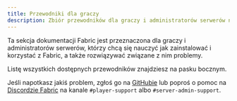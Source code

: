```yaml
---
title: Przewodniki dla graczy
description: Zbiór przewodników dla graczy i administratorów serwerów na temat instalowania i korzystania z Fabric.
---
```


Ta sekcja dokumentacji Fabric jest przeznaczona dla graczy i administratorów serwerów, którzy chcą się nauczyć jak zainstalować i korzystać z Fabric, a także rozwiązywać związane z nim problemy.

Listę wszystkich dostępnych przewodników znajdziesz na pasku bocznym.

Jeśli napotkasz jakiś problem, zgłoś go na [GitHubie](https://github.com/FabricMC/fabric-docs) lub poproś o pomoc na [Discordzie Fabric](https://discord.gg/v6v4pMv) na kanale `#player-support` albo `#server-admin-support`.
